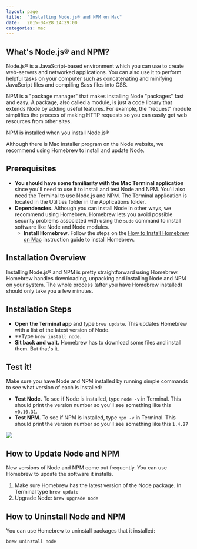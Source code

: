 ```yaml
---
layout: page
title:  "Installing Node.js® and NPM on Mac"
date:   2015-04-28 14:29:00
categories: mac
---
```

## What's Node.js® and NPM?
Node.js® is a JavaScript-based environment which you can use to create web-servers and networked applications. You can also use it to perform helpful tasks on your computer such as concatenating and minifying JavaScript files and compiling Sass files into CSS.

NPM is a "package manager" that makes installing Node "packages" fast and easy. A package, also called a module, is just a code library that extends Node by adding useful features. For example, the "request" module simplifies the process of making HTTP requests so you can easily get web resources from other sites.

NPM is installed when you install Node.js®

Although there is Mac installer program on the Node website, we recommend using Homebrew to install and update Node.  

## Prerequisites
* **You should have some familiarity with the Mac Terminal application** since you'll need to use it to install and test Node and NPM. You'll also need the Terminal to use Node.js and NPM. The Terminal application is located in the Utilities folder in the Applications folder.
* **Dependencies.** Although you can install Node in other ways, we recommend using Homebrew. Homebrew lets you avoid possible security problems associated with using the `sudo` command to install software like Node and Node modules.
  * **Install Homebrew**. Follow the steps on the [How to Install Homebrew on Mac](homebrew) instruction guide to install Homebrew. 

## Installation Overview
Installing Node.js® and NPM is pretty straightforward using Homebrew. Homebrew handles downloading, unpacking and installing Node and NPM on your system. The whole process (after you have Homebrew installed) should only take you a few minutes.

## Installation Steps
* **Open the Terminal app** and type `brew update`. This updates Homebrew with a list of the latest version of Node.
* **Type `brew install node`.
* **Sit back and wait.** Homebrew has to download some files and install them. But that's it.
 
## Test it!
Make sure you have Node and NPM installed by running simple commands to see what version of each is installed:

* **Test Node.** To see if Node is installed, type `node -v` in Terminal. This should print the version number so you'll see something like this `v0.10.31`.
* **Test NPM.** To see if NPM is installed, type `npm -v` in Terminal. This should print the version number so you'll see something like this `1.4.27`

![](imgs/node-install1.png)

## How to Update Node and NPM
New versions of Node and NPM come out frequently. You can use Homebrew to update the software it installs.

1. Make sure Homebrew has the latest version of the Node package. In Terminal type 
`brew update`
2. Upgrade Node: `brew upgrade node`

## How to Uninstall Node and NPM
You can use Homebrew to uninstall packages that it installed:

`brew uninstall node`